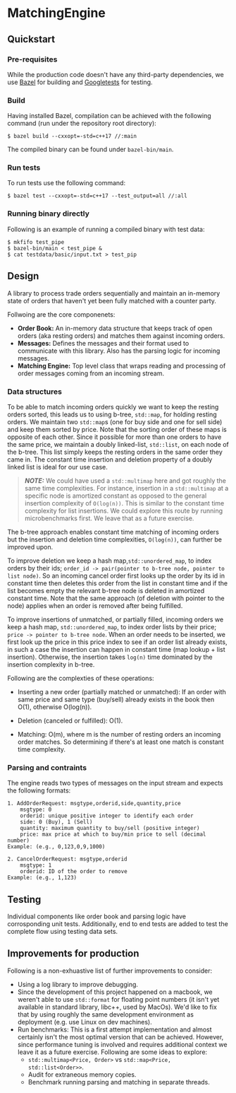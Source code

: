 # MatchingEngine

## Quickstart
### Pre-requisites
While the production code doesn't have any third-party dependencies, we use [Bazel](https://bazel.build/) for building and [Googletests](https://github.com/google/googletest) for testing. 

### Build
Having installed Bazel, compilation can be achieved with the following command (run under the repository root directory):
```
$ bazel build --cxxopt=-std=c++17 //:main
```

The compiled binary can be found under `bazel-bin/main`.

### Run tests
To run tests use the following command:
```
$ bazel test --cxxopt=-std=c++17 --test_output=all //:all
```

### Running binary directly
Following is an example of running a compiled binary with test data:
```
$ mkfifo test_pipe
$ bazel-bin/main < test_pipe &
$ cat testdata/basic/input.txt > test_pip
```

## Design
A library to process trade orders sequentially and maintain an in-memory state of orders that haven't yet been fully matched with a counter party.

Follwoing are the core componenets:
* __Order Book:__ An in-memory data structure that keeps track of open orders (aka resting orders) and matches them against incoming orders.
* __Messages:__ Defines the messages and their format used to communicate with this library. Also has the parsing logic for incoming messages.
* __Matching Engine:__ Top level class that wraps reading and processing of order messages coming from an incoming stream.

### Data structures
To be able to match incoming orders quickly we want to keep the resting orders sorted, this leads us to using b-tree, `std::map`, for holding resting orders. We maintain two `std::map`s (one for buy side and one for sell side) and keep them sorted by price. Note that the sorting order of these maps is opposite of each other. Since it possible for more than one orders to have the same price, we maintain a doubly linked-list, `std::list`, on each node of the b-tree. This list simply keeps the resting orders in the same order they came in. The constant time insertion and deletion property of a doubly linked list is ideal for our use case.

> **_NOTE:_**  We could have used a `std::multimap` here and got roughly the same time complexities. For instance, insertion in a `std::multimap` at a specific node is amortized constant as opposed to the general insertion complexity of `O(log(n))`. This is similar to the constant time complexity for list insertions. We could explore this route by running microbenchmarks first. We leave that as a future exercise.

The b-tree approach enables constant time matching of incoming orders but the insertion and deletion time complexities, `O(log(n))`, can further be improved upon.

To improve deletion we keep a hash map,`std::unordered_map`, to index orders by their ids; `order_id -> pair(pointer to b-tree node, pointer to list node)`. So an incoming cancel order first looks up the order by its id in constant time then deletes this order from the list in constant time and if the list becomes empty the relevant b-tree node is deleted in amortized constant time. Note that the same approach (of deletion with pointer to the node) applies when an order is removed after being fulfilled. 

To improve insertions of unmatched, or partially filled, incoming orders we keep a hash map, `std::unordered_map`, to index order lists by their price; `price -> pointer to b-tree node`. When an order needs to be inserted, we first look up the price in this price index to see if an order list already exists, in such a case the insertion can happen in constant time (map lookup + list insertion). Otherwise, the insertion takes `log(n)` time dominated by the insertion complexity in b-tree.

Following are the complexties of these operations:
* Inserting a new order (partially matched or unmatched): If an order with same
price and same type (buy/sell) already exists in the book then O(1), otherwise
O(log(n)).

* Deletion (canceled or fulfilled): O(1).

* Matching: O(m), where m is the number of resting orders an incoming order
matches. So determining if there's at least one match is constant time
complexity.

### Parsing and contraints
The engine reads two types of messages on the input stream and expects the following formats:

```
1. AddOrderRequest: msgtype,orderid,side,quantity,price
	msgtype: 0
	orderid: unique positive integer to identify each order
	side: 0 (Buy), 1 (Sell)
	quantity: maximum quantity to buy/sell (positive integer)
	price: max price at which to buy/min price to sell (decimal number)
Example: (e.g., 0,123,0,9,1000)

2. CancelOrderRequest: msgtype,orderid
	msgtype: 1
	orderid: ID of the order to remove
Example: (e.g., 1,123)
```

## Testing
Individual components like order book and parsing logic have corrosponding unit tests. Additionally, end to end tests are added to test the complete flow using testing data sets.

##  Improvements for production
Following is a non-exhuastive list of further improvements to consider:
* Using a log library to improve debugging.
* Since the development of this project happened on a macbook, we weren't able to use `std::format` for floating point numbers (it isn't yet available in standard library, libc++, used by MacOs). We'd like to fix that by using roughly the same development environment as deployment (e.g. use Linux on dev machines).
* Run benchmarks: This is a first attempt implementation and almost certainly isn't the most optimal version that can be achieved. However, since performance tuning is involved and requires additional context we leave it as a future exercise. Following are some ideas to explore:
  *   `std::multimap<Price, Order>` vs `std::map<Price, std::list<Order>>`.
  *   Audit for extraneous memory copies.
  *   Benchmark running parsing and matching in separate threads.
